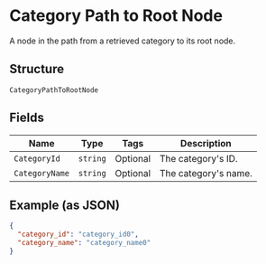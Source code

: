 
# Category Path to Root Node

A node in the path from a retrieved category to its root node.

## Structure

`CategoryPathToRootNode`

## Fields

| Name | Type | Tags | Description |
|  --- | --- | --- | --- |
| `CategoryId` | `string` | Optional | The category's ID. |
| `CategoryName` | `string` | Optional | The category's name. |

## Example (as JSON)

```json
{
  "category_id": "category_id0",
  "category_name": "category_name0"
}
```


